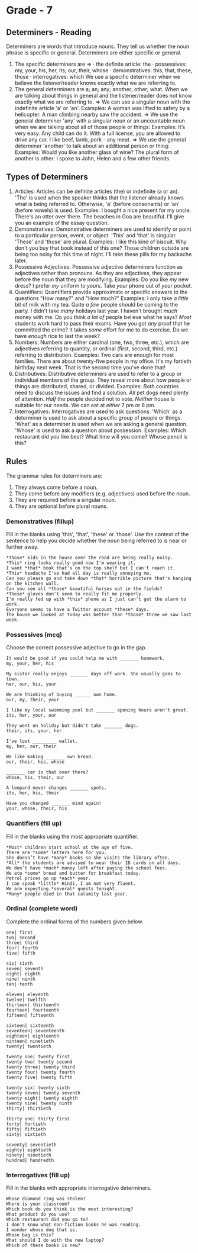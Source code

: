 # Grade - 7

## Determiners - Reading

Determiners are words that introduce nouns. They tell us whether the noun phrase is specific or general. Determiners are either specific or general.

1. The specific determiners are =>
   · the definite article: the
   · possessives: my, your, his, her, its; our, their, whose
   · demonstratives: this, that, these, those
   · interrogatives: which
   We use a specific determiner when we believe the listener/reader knows exactly what we are referring to.
2. The general determiners are a; an; any; another; other; what.
   When we are talking about things in general and the listener/reader does not know exactly what we are referring to.
   => We can use a singular noun with the indefinite article 'a' or 'an'.
   Examples: A woman was lifted to safety by a helicopter.
   A man climbing nearby saw the accident.
   => We use the general determiner 'any' with a singular noun or an uncountable noun when we are talking about all of those people or things:
   Examples: It’s very easy. Any child can do it.
   With a full license, you are allowed to drive any car.
   I like beef, lamb, pork - any meat.
   => We use the general determiner 'another' to talk about an additional person or thing:
   Examples: Would you like another glass of wine?
   The plural form of another is other:
   I spoke to John, Helen and a few other friends.

## Types of Determiners

1. Articles: Articles can be definite articles (the) or indefinite (a or an). 'The' is used when the speaker thinks that the listener already knows what is being referred to. Otherwise, 'a' (before consonants) or 'an' (before vowels) is used.
   Examples: I bought a nice present for my uncle.
   There's an otter over there.
   The beaches in Goa are beautiful.
   I'll give you an example of the essay question.
2. Demonstratives: Demonstrative determiners are used to identify or point to a particular person, event, or object. 'This' and 'that' is singular. 'These' and 'those' are plural.
   Examples: I like this kind of biscuit.
   Why don't you buy that book instead of this one?
   Those children outside are being too noisy for this time of night.
   I'll take these pills for my backache later.
3. Possessive Adjectives: Possessive adjective determiners function as adjectives rather than pronouns. As they are adjectives, they appear before the noun that they are modifying.
   Examples: Do you like _my_ new dress?
   I prefer _my_ uniform to _yours_.
   Take _your_ phone out of _your_ pocket.
4. Quantifiers: Quantifiers provide approximate or specific answers to the questions "How many?" and "How much?"
   Examples: I only take _a little_ bit of milk with my tea.
   Quite _a few_ people should be coming to the party.
   I didn't take _many_ holidays last year.
   I haven't brought _much_ money with me.
   Do you think _a lot of_ people believe what he says?
   _Most_ students work hard to pass their exams.
   Have you got _any_ proof that he committed the crime?
   It takes _some_ effort for me to do exercise.
   Do we have _enough_ rice to last the week?
5. Numbers: Numbers are either cardinal (one, two, three, etc.), which are adjectives referring to quantity, or ordinal (first, second, third, etc.) referring to distribution.
   Examples: Two cars are enough for most families.
   There are about twenty-five people in my office.
   It's my fortieth birthday next week.
   That is the second time you've done that!
6. Distributives: Distributive determiners are used to refer to a group or individual members of the group. They reveal more about how people or things are distributed, shared, or divided.
   Examples: _Both_ countries need to discuss the issues and find a solution.
   _All_ pet dogs need plenty of attention.
   _Half_ the people decided not to vote.
   _Neither_ house is suitable for our needs.
   We can eat at _either_ 7 pm or 8 pm.
7. Interrogatives: Interrogatives are used to ask questions. 'Which' as a determiner is used to ask about a specific group of people or things. 'What' as a determiner is used when we are asking a general question. 'Whose' is used to ask a question about possession.
   Examples: Which restaurant did you like best?
   What time will you come?
   Whose pencil is this?

## Rules

The grammar rules for determiners are:

1. They always come before a noun.
2. They come before any modifiers (e.g. adjectives) used before the noun.
3. They are required before a singular noun.
4. They are optional before plural nouns.

### Demonstratives (fillup)

Fill in the blanks using 'this', 'that', 'these' or 'those'. Use the context of the sentence to help you decide whether the noun being referred to is near or further away.

```
*Those* kids in the house over the road are being really noisy.
*This* ring looks really good now I'm wearing it.
I want *that* book that's on the top shelf but I can't reach it.
*This* headache I've had all day is really annoying me.
Can you please go and take down *that* horrible picture that's hanging on the kitchen wall.
Can you see all *those* beautiful horses out in the fields?
*These* gloves don't seem to really fit me properly.
I'm really fed up with *this* phone as I just can't get the alarm to work.
Everyone seems to have a Twitter account *these* days.
The house we looked at today was better than *those* three we saw last week.
```

### Possessives (mcq)

Choose the correct possessive adjective to go in the gap.

```
It would be good if you could help me with _______ homework.
my, your, her, his

My sister really enjoys _______ days off work. She usually goes to town.
her, our, his, your

We are thinking of buying ______ own home.
our, my, their, your

I like my local swimming pool but _______ opening hours aren't great.
its, her, your, our

They went on holiday but didn't take _______ dogs.
their, its, your, her

I've lost _________ wallet.
my, her, our, their

We like making _______ own bread.
our, their, his, whose

_______ car is that over there?
whose, his, their, our

A leopard never changes _______ spots.
its, her, his, their

Have you changed _______ mind again!
your, whose, their, his
```

### Quantifiers (fill up)

Fill in the blanks using the most appropriate quantifier.

```
*Most* children start school at the age of five.
There are *some* letters here for you.
She doesn’t have *many* books so she visits the library often.
*All* the students are advised to wear their ID cards on all days.
We don’t have *much* money left after paying the school fees.
We ate *some* bread and butter for breakfast today.
Petrol prices go up *each* year.
I can speak *little* Hindi, I am not very fluent.
We are expecting *several* guests tonight.
*Many* people died in that calamity last year.
```

### Ordinal (complete word)

Complete the ordinal forms of the numbers given below.

```
one| first
two| second
three| third
four| fourth
five| fifth

six| sixth
seven| seventh
eight| eighth
nine| ninth
ten| tenth

eleven|	eleventh
twelve|	twelfth
thirteen| thirteenth
fourteen| fourteenth
fifteen| fifteenth

sixteen| sixteenth
seventeen| seventeenth
eighteen| eighteenth
ninteen| ninetieth
twenty|	twentieth

twenty one|	twenty first
twenty two|	twenty second
twenty three| twenty third
twenty four| twenty fourth
twenty five| twenty fifth

twenty six|	twenty sixth
twenty seven| twenty seventh
twenty eight| twenty eighth
twenty nine| twenty ninth
thirty|	thirtieth

thirty one|	thirty first
forty| fortieth
fifty| fiftieth
sixty| sixtieth

seventy| seventieth
eighty|	eightieth
ninety|	ninetieth
hundred| hundredth

```

### Interrogatives (fill up)

Fill in the blanks with appropriate interrogative determiners.

```
Whose diamond ring was stolen?
Where is your classroom?
Which book do you think is the most interesting?
What product do you use?
Which restaurant did you go to?
I don’t know what non-fiction books he was reading.
I wonder whose dog that is.
Whose bag is this?
What should I do with the new laptop?
Which of these books is new?
```
